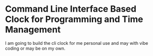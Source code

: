 # Command Line Interface Based Clock for Programming and Time Management

I am going to build the cli clock for me personal use and may with vibe coding or may be on my own.
